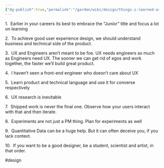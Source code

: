 ```yaml
---
{"dg-publish":true,"permalink":"/garden/wiki/design/things-i-learned-as-a-self-taught-designer/","title":"Things I learned as a self taught designer","tags":["thoughts","design"]}
---
```


1.  Earlier in your careers its best to embrace the “Junior” title and focus a lot on learning

2.  To achieve good user experience design, we should understand business and technical side of the product.

3.  UX and Engineers aren’t meant to be foe. UX needs engineers as much as Engineers need UX. The sooner we can get rid of egos and work together, the faster we’ll build great product.

4.  I haven’t seen a front-end engineer who doesn’t care about UX

5.  Learn product and technical language and use it for converse respectively

6.  UX research is inevitable

7.  Shipped work is never the final one. Observe how your users interact with that and then iterate.

8.  Experiments are not just a PM thing. Plan for experiments as well

9.  Quantitative Data can be a huge help. But it can often deceive you, if you lack context.

10.  If you want to be a good designer, be a student, scientist and artist, in that order.

#design